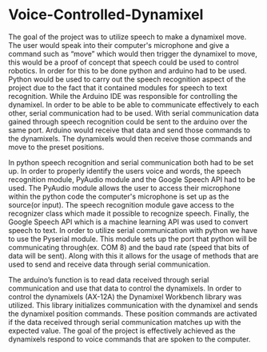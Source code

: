 # Voice-Controlled-Dynamixel

The goal of the project was to utilize speech to make a dynamixel move. The user would speak into their computer's microphone and give a command such as “move” which would then trigger the dynamixel to move,  this would be a proof of concept that speech could be used to control robotics. In order for this to be done python and arduino had to be used. Python would be used to carry out the speech recognition aspect of the project due to the fact that it contained modules for speech to text recognition. While the Arduino IDE was responsible for controlling the dynamixel. In order to be able to be able to communicate effectively to each other, serial communication had to be used. With serial communication data gained through speech recognition could be sent to the arduino over the same port. Arduino would receive that data and send those commands to the dynamixels. The dynamixels would then receive those commands and move to the preset positions. 

In python speech recognition and serial communication both had to be set up. In order to properly identify the users voice and words, the speech recognition module, PyAudio module and the Google Speech API had to be used. The PyAudio module allows the user to access their microphone within the python code the computer's microphone is set up as the source(or input). The speech recognition module gave access to the recognizer class which made it possible to recognize speech.  Finally, the Google Speech API which is a machine learning API was used to convert speech to text.  In order to utilize serial communication with python we have to use the Pyserial module. This module sets up the port that python will be communicating through(ex. COM 8) and the baud rate (speed that bits of data will be sent). Along with this it allows for the usage of methods that are used to send and receive data through serial communication. 

The arduino’s function is to read data received through serial communication and use that data to control the dynamixels. In order to control the dynamixels (AX-12A) the Dynamixel Workbench library was utilized. This library initializes communication with the dynamixel and sends the dynamixel position commands. These position commands are activated if the data received through serial communication matches up with the expected value. The goal of the project is effectively achieved as the dynamixels respond to voice commands that are spoken to the computer. 
